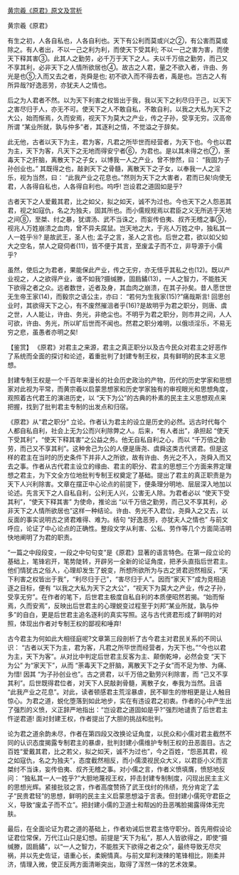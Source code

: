 [黄宗羲《原君》原文及赏析](https://www.vrrw.net/wx/10056.html)

黄宗羲《原君》

有生之初，人各自私也，人各自利也。天下有公利而莫或兴之②，有公害而莫或除之。有人者出，不以一己之利为利，而使天下受其利; 不以一己之害为害，而使天下释其害③。此其人之勤劳，必千万于天下之人。夫以千万倍之勤劳，而己又不享其利，必非天下之人情所欲居也④。故古之人君，量之不欲入者，许由、务光是也⑤;入而又去之者，尧舜是也; 初不欲入而不得去者，禹是也。岂古之人有所异哉?好逸恶劳，亦犹夫人之情也。

后之为人君者不然。以为天下利害之权皆出于我，我以天下之利尽归于己，以天下之害尽归于人，亦无不可。使天下之人不敢自私，不敢自利，以我之大私为天下之大公，始而惭焉，久而安焉，视天下为莫大之产业，传之子孙，受享无穷。汉高帝所谓 “某业所就，孰与仲多”者，其逐利之情，不觉溢之于辞矣。

此无他，古者以天下为主，君为客，凡君之所毕世而经营者，为天下也。今也以君为主，天下为客，凡天下之无地而得安宁者⑥，为君也。是以其未得之也⑦，荼毒天下之肝脑，离散天下之子女，以博我一人之产业，曾不惨然，曰： “我固为子孙创业也。” 其既得之也，敲剥天下之骨髓，离散天下之子女，以奉我一人之淫乐，视为当然，曰： “此我产业之花息也。”然则为天下之大害者，君而已矣!向使无君，人各得自私也，人各得自利也。呜呼! 岂设君之道固如是乎?

古者天下之人爱戴其君，比之如父，拟之如天，诚不为过也。今也天下之人怨恶其君，视之如寇仇，名之为独夫，固其所也。而小儒规规焉以君臣之义无所逃于天地之间⑧，至桀、纣之暴，犹谓汤、武不当诛之，而妄传伯夷、叔齐无稽之事⑨，视兆人万姓崩溃之血肉，曾不异夫腐鼠。岂天地之大，于兆人万姓之中，独私其一人一姓乎⑩? 是故武王，圣人也; 孟子之言，圣人之言也。后世之君，欲以如父如大之空名，禁人之窥伺者(11)，皆不便于其言，至废孟子而不立，非导源于小儒乎?

虽然，使后之为君者，果能保此产业，传之无穷，亦无怪乎其私之也(12)。既以产业视之，人之欲得产业，谁不如我?摄缄滕，固扃鐍(13)，一人之智力，不能胜天下欲得之者之众。远者数世，近者及身，其血肉之崩溃，在其子孙矣。昔人愿世世无生帝王家(14)，而毅宗之语公主，亦曰： “若何为生我家(15)?”痛哉斯言! 回思创业时，其欲得天下之心，有不废然摧沮者乎(16)?是故明乎为君之职分，则唐、虞之世，人人能让，许由、务光，非绝尘也。不明乎为君之职分，则市井之间，人人可欲，许由、务光，所以旷后世而不闻也。然君之职分难明，以俄顷淫乐，不易无穷之悲，虽愚者亦明之矣!



【鉴赏】 《原君》对君主之来源，君主之真正职分以及古今民众对君主之好恶作了系统而全面的探讨和论述，着重批判了封建专制王权，具有鲜明的民本主义思想。

封建专制王权是一个千百年来漫长的社会历史政治的产物，历代的历史学家和思想家对此视为平常，而黄宗羲以启蒙思想家和历史学家独有的审视眼光和思想角度，观照着古代君王的演进历史，以 “天下为公”的古典的朴素的民主主义思想观点来把握，找到了批判君主专制的出发点和归宿。

《原君》从“君之职分” 立论。作者认为君主的设立是历史的必然。远古时代每个人都自私自利，社会上无为公而兴利除弊之人。后来，“有人者出”，承担起 “使天下受其利”，“使天下释其害”之公益之务。他无自私自利之心，而以 “千万倍之勤劳，而己又不享其利”。这种舍己为公的人便是唐尧、虞舜这类古代贤君。但是这样的君主在当时的历史条件下并非人之所欲，故有许由、务光之不入，尧舜入而又去之事。作者从古代君主设立的缘由、君主的职分、君主的思想三个方面来界定理想之君主，为下文全方位地批判专制王权奠定了基础。提出了君主的真正职责是为天下人兴利除害。文章在摆正中心论点的前提下，便条理分明地、层层深入地加以论述。先言天下之人自私自利，公利无人兴，公害无人除。为君者必以 “使天下受其利”，“使天下释其害” 为使命，推论出 “以千万倍之勤劳，而己又不享其利，必非天下之人情所欲居也”这样一种结论。许由、务光不入君位，尧舜入之又去，以反面的事实说明古之贤君难得、难为。结句 “好逸恶劳，亦犹夫人之情也” 与前文呼应，论证了中心论点的正确性。整段文字从利害、公私、劳作等几个方面简洁明快地阐明了为君的职责。

“一篇之中段段变，一段之中句句变”是《原君》显著的语言特色。在第一段立论的基础上，笔锋宕开，笔势陡转，开辟另一全新的论证角度，把矛头直指后世君主。他们情犹古之俗人，心理却发生了蜕变，所想所欲所为与古之贤君迥然相反，“天下利害之权皆出于我”，“利尽归于己”，“害尽归于人”。因而“家天下”成为竞相追逐之目标，便有 “以我之大私为天下之大公”，“视天下为莫大之产业，传之子孙，受享无穷”。在作者的笔下，后世君主极度自私自利的本质便昭然若揭。“始而惭焉，久而安焉”，反映出后世君主的心理蜕变过程至于刘邦“某业所就，孰与仲多”的自白，更是后世君主追名逐利的真实写照。这与古代贤君形成了鲜明的对照，体现出作者对专制王权的鄙视和唾弃!

古今君主为何如此大相径庭呢?文章第三段剖析了古今君主对君民关系的不同认识： “古者以天下为主，君为客，凡君之所毕世而经营者，为天下也。”“今也以君为主，天下为客”。从对比中判定后世君主反客为主、颠倒乾坤，必然会变 “天下为公” 为“家天下”，从而 “荼毒天下之肝脑，离散天下之子女”而不足为惨、为痛、为惜! 因其 “为子孙创业也”。古之贤君，以千万倍之勤劳兴利除害，而 “己又不享其利”。后世既得君位者，对天下人民敲剥骨髓，离散子女，奉我为当然。且语 “此我产业之花息”。对此，读者顿感君主荒淫暴虐，民不聊生的惨相更是让人触目惊心。为君之道，蜕化堕落到如此地步，实在有违设君之初衷。作者的心中产生出了强烈的义愤，义正辞严地指出：“岂设君之道固如是乎?”强烈地谴责了后世君主忤逆君道! 面对封建王权，作者提出了大胆的挑战和批判。

论为君之道余韵未尽，作者在第四段又改换论证角度，以民众和小儒对君主截然不同的认识态度揭露专制君主的暴虐，批判封建小儒维护专制王权的丑恶面目。古之百姓“爱戴其君，比之若父，拟之如天，诚不为过也”，今之百姓，“怨恶其君，视之如寇仇，名之为独夫”，态度截然相反，而小儒漠视民众大义，以君臣小义而言桀纣不当诛，妄传伯夷、叔齐无稽之事。对小儒之言，作者义愤填膺，愤怒地反问： “独私其一人一姓乎?”大胆地蔑视王权，抨击封建专制制度，闪现出民主主义的思想光辉。紧接批驳之言，作者高度赞扬了武王伐纣的伟绩，充分肯定了孟子“民贵君轻”的思想，鲜明的民主主义启蒙思想溢于言表。但封建小儒死守君臣之义，导致“废孟子而不立”。把封建小儒的卫道士和帮凶的丑恶嘴脸揭露得体无完肤。

最后，在全面论证为君之道的基础上，作者劝诫后世君主恪守职分。首先用假设论证君位常保，万代江山只是幻想。前提是“天下为私”，那人人皆欲得之，即使“摄缄滕，固扃鐍”，以“一人之智力，不能胜天下欲得之者之众”，最终导致无尽灾祸，并以先史佐证，语重心长，柔婉情真。与前文犀利泼辣的笔锋相比，刚柔并济，情理入微，使正反两方面清晰突出，取得了浑然一体的艺术效果。

